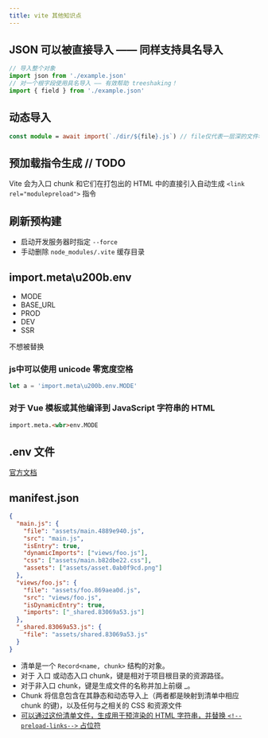 ```yaml
---
title: vite 其他知识点
---
```


## JSON 可以被直接导入 —— 同样支持具名导入

```ts
// 导入整个对象
import json from './example.json'
// 对一个根字段使用具名导入 —— 有效帮助 treeshaking！
import { field } from './example.json'
```

## 动态导入

```ts
const module = await import(`./dir/${file}.js`) // file仅代表一层深的文件名
```

## 预加载指令生成 // TODO

Vite 会为入口 chunk 和它们在打包出的 HTML 中的直接引入自动生成 `<link rel="modulepreload">` 指令

## 刷新预构建

- 启动开发服务器时指定 `--force`
- 手动删除 `node_modules/.vite` 缓存目录

## import.meta\u200b.env

- MODE
- BASE_URL
- PROD
- DEV
- SSR

不想被替换

### js中可以使用 unicode 零宽度空格

```js
let a = 'import.meta\u200b.env.MODE'
```

### 对于 Vue 模板或其他编译到 JavaScript 字符串的 HTML

```html
import.meta.<wbr>env.MODE
```

## .env 文件

[官方文档](https://cn.vitejs.dev/guide/env-and-mode.html#env-files)

## manifest.json

```json
{
  "main.js": {
    "file": "assets/main.4889e940.js",
    "src": "main.js",
    "isEntry": true,
    "dynamicImports": ["views/foo.js"],
    "css": ["assets/main.b82dbe22.css"],
    "assets": ["assets/asset.0ab0f9cd.png"]
  },
  "views/foo.js": {
    "file": "assets/foo.869aea0d.js",
    "src": "views/foo.js",
    "isDynamicEntry": true,
    "imports": ["_shared.83069a53.js"]
  },
  "_shared.83069a53.js": {
    "file": "assets/shared.83069a53.js"
  }
}
```

- 清单是一个 `Record<name, chunk>` 结构的对象。
- 对于 入口 或动态入口 chunk，键是相对于项目根目录的资源路径。
- 对于非入口 chunk，键是生成文件的名称并加上前缀 _。
- Chunk 将信息包含在其静态和动态导入上（两者都是映射到清单中相应 chunk 的键)，以及任何与之相关的 CSS 和资源文件
- [可以通过这份清单文件，生成用于预渲染的 HTML 字符串，并替换 `<!--preload-links-->` 占位符](https://juejin.cn/post/7072272115470172190)

